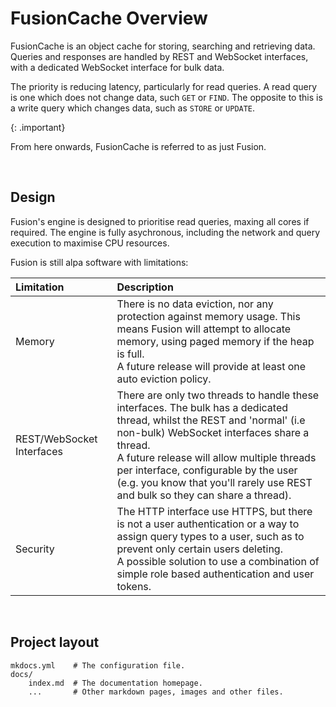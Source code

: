 # FusionCache Overview

FusionCache is an object cache for storing, searching and retrieving data. Queries and responses are handled by REST and WebSocket interfaces, with a dedicated WebSocket interface for bulk data.

The priority is reducing latency, particularly for read queries. A read query is one which does not change data, such `GET` or `FIND`. The opposite to this is a write query which changes data, such as `STORE` or `UPDATE`.

{: .important}

From here onwards, FusionCache is referred to as just Fusion.

<br/>

## Design

Fusion's engine is designed to prioritise read queries, maxing all cores if required. The engine is fully asychronous, including the network and query execution to maximise CPU resources. 

Fusion is still alpa software with limitations:


| Limitation            | Description               |
|:----------------------|:--------------------------|
|Memory | There is no data eviction, nor any protection against memory usage. This means Fusion will attempt to allocate memory, using paged memory if the heap is full. <br/> A future release will provide at least one auto eviction policy. |
|REST/WebSocket Interfaces| There are only two threads to handle these interfaces. The bulk has a dedicated thread, whilst the REST and 'normal' (i.e non-bulk) WebSocket interfaces share a thread.<br/> A future release will allow multiple threads per interface, configurable by the user (e.g. you know that you'll rarely use REST and bulk so they can share a thread).|
|Security| The HTTP interface use HTTPS, but there is not a user authentication or a way to assign query types to a user, such as to prevent only certain users deleting.<br/>A possible solution to use a combination of simple role based authentication and user tokens.

<br/>


## Project layout

    mkdocs.yml    # The configuration file.
    docs/
        index.md  # The documentation homepage.
        ...       # Other markdown pages, images and other files.
